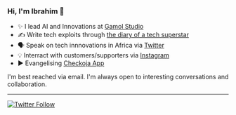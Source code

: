 ### Hi, I'm Ibrahim 👋
 
  * ✨ I lead AI and Innovations at [Gamol Studio](http://gamolstudio.com/)
  * ✍ Write tech exploits through [the diary of a tech superstar](https://ibrahimgbadegesin.blogspot.com/)
  * 🗣️ Speak on tech innnovations in Africa via [Twitter](https://twitter.com/Engrgit)
  * 💡 Interract with customers/supporters via [Instagram](https://www.instagram.com/engrgit/)
  * ▶️ Evangelising [Checkoja App](https://play.google.com/store/apps/details?id=com.checkoja.checkojaapp)

    

I'm best reached via email. I'm always open to interesting conversations and collaboration.

 
---
[![Twitter Follow](https://img.shields.io/twitter/follow/Engrgit?label=Follow&style=social)](https://twitter.com/Engrgit)

